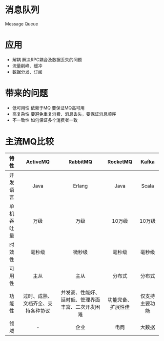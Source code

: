 # 消息队列

Message Queue

# 应用

  - 解耦 解决RPC耦合及数据丢失的问题
  - 流量削峰、缓冲
  - 数据分发、订阅

# 带来的问题

  - 低可用性 依赖于MQ 要保证MQ高可用
  - 高复杂性 要避免重复消费、消息丢失，要保证消息顺序
  - 不一致性 如何保证多个消费者一致

# 主流MQ比较

| 特性 | ActiveMQ | RabbitMQ | RocketMQ | Kafka |
| :---: | :---: | :---: | :---: | :---: |
| 开发语言 | Java | Erlang | Java | Scala |
| 单机吞吐量 | 万级 | 万级 | 10万级 | 10万级 |
| 时效性 | 毫秒级 | 微秒级 | 毫秒级 | 毫秒级 |
| 可用性 | 主从 | 主从 | 分布式 | 分布式 |
| 功能性 | 过时、成熟、文档齐全、支持各种协议 | 并发高、性能好、延时低、管理界面丰富、二次开发困难 | 功能完备、扩展性佳 | 仅支持主要功能 |
| 领域 | - | 企业 | 电商 | 大数据 |
